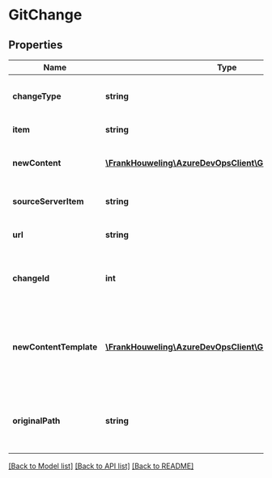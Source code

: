# GitChange

## Properties
Name | Type | Description | Notes
------------ | ------------- | ------------- | -------------
**changeType** | **string** | The type of change that was made to the item. | [optional] 
**item** | **string** | Current version. | [optional] 
**newContent** | [**\FrankHouweling\AzureDevOpsClient\Git\Model\ItemContent**](ItemContent.md) | Content of the item after the change. | [optional] 
**sourceServerItem** | **string** | Path of the item on the server. | [optional] 
**url** | **string** | URL to retrieve the item. | [optional] 
**changeId** | **int** | ID of the change within the group of changes. | [optional] 
**newContentTemplate** | [**\FrankHouweling\AzureDevOpsClient\Git\Model\GitTemplate**](GitTemplate.md) | New Content template to be used when pushing new changes. | [optional] 
**originalPath** | **string** | Original path of item if different from current path. | [optional] 

[[Back to Model list]](../README.md#documentation-for-models) [[Back to API list]](../README.md#documentation-for-api-endpoints) [[Back to README]](../README.md)


